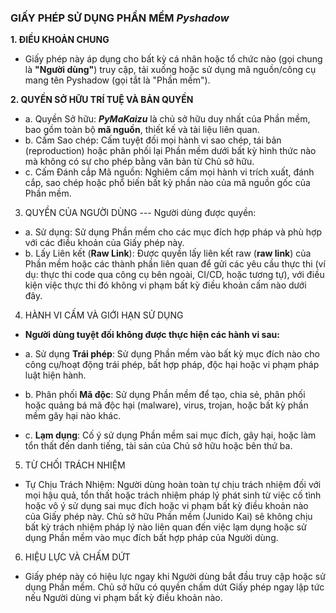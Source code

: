 ### GIẤY PHÉP SỬ DỤNG PHẦN MỀM ***Pyshadow***
**1. ĐIỀU KHOẢN CHUNG**
 - Giấy phép này áp dụng cho bất kỳ cá nhân hoặc tổ chức nào (gọi chung là **"Người dùng"**) truy cập, tải xuống hoặc sử dụng mã nguồn/công cụ mang tên Pyshadow (gọi tắt là "Phần mềm").

**2. QUYỀN SỞ HỮU TRÍ TUỆ VÀ BẢN QUYỀN**
 - a. Quyền Sở hữu: ***PyMaKaizu*** là chủ sở hữu duy nhất của Phần mềm, bao gồm toàn bộ **mã nguồn**, thiết kế và tài liệu liên quan.
 - b. Cấm Sao chép: Cấm tuyệt đối mọi hành vi sao chép, tái bản (reproduction) hoặc phân phối lại Phần mềm dưới bất kỳ hình thức nào mà không có sự cho phép bằng văn bản từ Chủ sở hữu.
 - c. Cấm Đánh cắp Mã nguồn: Nghiêm cấm mọi hành vi trích xuất, đánh cắp, sao chép hoặc phổ biến bất kỳ phần nào của mã nguồn gốc của Phần mềm.

3. QUYỀN CỦA NGƯỜI DÙNG
--- Người dùng được quyền:

 - a. Sử dụng: Sử dụng Phần mềm cho các mục đích hợp pháp và phù hợp với các điều khoản của Giấy phép này.
 - b. Lấy Liên kết (**Raw Link**): Được quyền lấy liên kết raw (**raw link**) của Phần mềm hoặc các thành phần liên quan để gửi các yêu cầu thực thi (ví dụ: thực thi code qua công cụ bên ngoài, CI/CD, hoặc tương tự), với điều kiện việc thực thi đó không vi phạm bất kỳ điều khoản cấm nào dưới đây.

4. HÀNH VI CẤM VÀ GIỚI HẠN SỬ DỤNG
 - **Người dùng tuyệt đối không được thực hiện các hành vi sau:**

  - a. Sử dụng **Trái phép**: Sử dụng Phần mềm vào bất kỳ mục đích nào cho công cụ/hoạt động trái phép, bất hợp pháp, độc hại hoặc vi phạm pháp luật hiện hành.
  - b. Phân phối **Mã độc**: Sử dụng Phần mềm để tạo, chia sẻ, phân phối hoặc quảng bá mã độc hại (malware), virus, trojan, hoặc bất kỳ phần mềm gây hại nào khác.
  - c. **Lạm dụng**: Cố ý sử dụng Phần mềm sai mục đích, gây hại, hoặc làm tổn thất đến danh tiếng, tài sản của Chủ sở hữu hoặc bên thứ ba.

5. TỪ CHỐI TRÁCH NHIỆM
 - Tự Chịu Trách Nhiệm: Người dùng hoàn toàn tự chịu trách nhiệm đối với mọi hậu quả, tổn thất hoặc trách nhiệm pháp lý phát sinh từ việc cố tình hoặc vô ý sử dụng sai mục đích hoặc vi phạm bất kỳ điều khoản nào của Giấy phép này. Chủ sở hữu Phần mềm (Junido Kai) sẽ không chịu bất kỳ trách nhiệm pháp lý nào liên quan đến việc lạm dụng hoặc sử dụng Phần mềm vào mục đích bất hợp pháp của Người dùng.

6. HIỆU LỰC VÀ CHẤM DỨT
 - Giấy phép này có hiệu lực ngay khi Người dùng bắt đầu truy cập hoặc sử dụng Phần mềm. Chủ sở hữu có quyền chấm dứt Giấy phép ngay lập tức nếu Người dùng vi phạm bất kỳ điều khoản nào.

